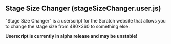 ## Stage Size Changer (stageSizeChanger.user.js)
"Stage Size Changer" is a userscript for the Scratch website that allows you to change the stage size from 480×360 to something else.

**Userscript is currently in alpha release and may be unstable!**
